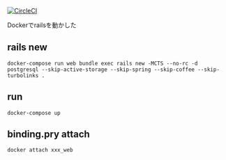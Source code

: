 [![CircleCI](https://circleci.com/gh/kekoyana/rails_docker.svg?style=svg)](https://circleci.com/gh/kekoyana/rails_docker)

Dockerでrailsを動かした

## rails new
```
docker-compose run web bundle exec rails new -MCTS --no-rc -d postgresql --skip-active-storage --skip-spring --skip-coffee --skip-turbolinks .
```

## run
```
docker-compose up
```

## binding.pry attach
```
docker attach xxx_web
```
